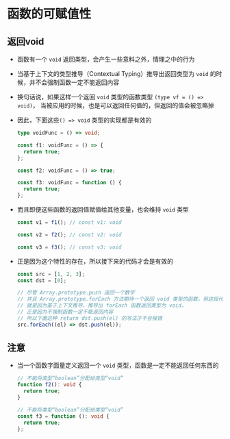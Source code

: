 # 函数的可赋值性

## 返回void

- 函数有一个 `void` 返回类型，会产生一些意料之外，情理之中的行为

- 当基于上下文的类型推导（Contextual Typing）推导出返回类型为 `void` 的时候，并不会强制函数一定不能返回内容

- 换句话说，如果这样一个返回 `void` 类型的函数类型 `(type vf = () => void)`， 当被应用的时候，也是可以返回任何值的，但返回的值会被忽略掉

- 因此，下面这些`() => void` 类型的实现都是有效的

  ```ts
  type voidFunc = () => void;

  const f1: voidFunc = () => {
    return true;
  };

  const f2: voidFunc = () => true;

  const f3: voidFunc = function () {
    return true;
  };
  ```

- 而且即便这些函数的返回值赋值给其他变量，也会维持 `void` 类型

  ```ts
  const v1 = f1(); // const v1: void

  const v2 = f2(); // const v2: void

  const v3 = f3(); // const v3: void
  ```

- 正是因为这个特性的存在，所以接下来的代码才会是有效的

  ```ts
  const src = [1, 2, 3];
  const dst = [0];

  // 尽管 Array.prototype.push 返回一个数字
  // 并且 Array.prototype.forEach 方法期待一个返回 void 类型的函数，但这段代码依然没有报错
  // 就是因为基于上下文推导，推导出 forEach 函数返回类型为 void，
  // 正是因为不强制函数一定不能返回内容
  // 所以下面这种 return dst.push(el) 的写法才不会报错
  src.forEach((el) => dst.push(el));
  ```

## 注意

- 当一个函数字面量定义返回一个 `void` 类型，函数是一定不能返回任何东西的

  ```ts
  // 不能将类型“boolean”分配给类型“void”
  function f2(): void {
    return true;
  }

  // 不能将类型“boolean”分配给类型“void”
  const f3 = function (): void {
    return true;
  };
  ```
